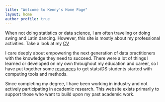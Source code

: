 ```yaml
---
title: "Welcome to Kenny's Home Page"
layout: home
author_profile: true
---
```



When not doing statistics or data science, I am often traveling or doing swing
and Latin dancing. However, this site is mostly about my professional
activities. Take a look at my [CV](kflagg-cv)

I care deeply about empowering the next generation of data practitioners with
the knowledge they need to succeed. There were a lot of things I learned or
developed on my own throughout my education and career, so I have put together
some [resources](computing) to get stats/DS students started with computing
tools and methods.

Since completing my degree, I have been working in industry and not actively
participating in academic research. This website exists primarily to support
those who want to build upon my past academic work.
